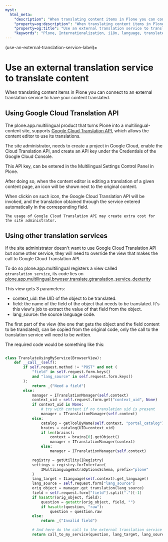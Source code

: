 ```yaml
---
myst:
  html_meta:
    "description": "When translating content items in Plone you can connect to an external translation service to have your content translated."
    "property=og:description": "When translating content items in Plone you can connect to an external translation service to have your content translated."
    "property=og:title": "Use an external translation service to translate content"
    "keywords": "Plone, Internationalization, i18n, language, translate, content, localization"
---
```


(use-an-external-translation-service-label)=

# Use an external translation service to translate content

When translating content items in Plone you can connect to an external translation service to have your content translated.


## Using Google Cloud Translation API

The plone.app.multilingual product that turns Plone into a multilingual-content site, supports [Google Cloud Translation API](https://cloud.google.com/translate/docs/reference/rest), which allows the content editor to use its translations.

The site administrator, needs to create a project in Google Cloud, enable the Cloud Translation API, and create an API key under the Credentials of the Google Cloud Console.

This API key, can be entered in the Multilingual Settings Control Panel in Plone.

After doing so, when the content editor is editing a translation of a given content page, an icon will be shown next to the original content.

When clickin on such icon, the Google Cloud Translation API will be invoked, and the translation obtained through the service entered automatically in the corresponding field.

```{note}
The usage of Google Cloud Translation API may create extra cost for the site administrator.
```


## Using other translation services

If the site administrator doesn't want to use Google Cloud Translation API but some other service, they will need to override the view that makes the call to Google Cloud Translation API.

To do so plone.app.multilingual registers a view called `gtranslation_service`, its code lies on [plone.app.multilingual.brwoser.translate.gtranslation_service_dexterity](https://github.com/plone/plone.app.multilingual/blob/master/src/plone/app/multilingual/browser/translate.py#L52)

This view gets 3 parameters:

- context_uid: the UID of the object to be translated.
- field: the name of the field of the object that needs to be translated. It's this view's job to extract the value of that field from the object.
- lang_source: the source language code.

The first part of the view (the one that gets the object and the field content to be translated), can be copied from the original code, only the call to the translation service will need to be written.

The required code would be something like this:

```python

class TranslateUsingMyService(BrowserView):
    def __call__(self):
        if self.request.method != "POST" and not (
            "field" in self.request.form.keys()
            and "lang_source" in self.request.form.keys()
        ):
            return _("Need a field")
        else:
            manager = ITranslationManager(self.context)
            context_uid = self.request.form.get("context_uid", None)
            if context_uid is None:
                # try with context if no translation uid is present
                manager = ITranslationManager(self.context)
            else:
                catalog = getToolByName(self.context, "portal_catalog")
                brains = catalog(UID=context_uid)
                if len(brains):
                    context = brains[0].getObject()
                    manager = ITranslationManager(context)
                else:
                    manager = ITranslationManager(self.context)

            registry = getUtility(IRegistry)
            settings = registry.forInterface(
                IMultiLanguageExtraOptionsSchema, prefix="plone"
            )
            lang_target = ILanguage(self.context).get_language()
            lang_source = self.request.form["lang_source"]
            orig_object = manager.get_translation(lang_source)
            field = self.request.form["field"].split(".")[-1]
            if hasattr(orig_object, field):
                question = getattr(orig_object, field, "")
                if hasattr(question, "raw"):
                    question = question.raw
            else:
                return _("Invalid field")

            # And here do the call to the external translation service
            return call_to_my_service(question, lang_target, lang_source)
```
